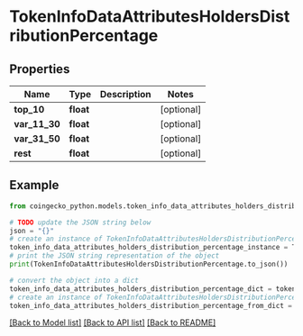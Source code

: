 # TokenInfoDataAttributesHoldersDistributionPercentage


## Properties

Name | Type | Description | Notes
------------ | ------------- | ------------- | -------------
**top_10** | **float** |  | [optional] 
**var_11_30** | **float** |  | [optional] 
**var_31_50** | **float** |  | [optional] 
**rest** | **float** |  | [optional] 

## Example

```python
from coingecko_python.models.token_info_data_attributes_holders_distribution_percentage import TokenInfoDataAttributesHoldersDistributionPercentage

# TODO update the JSON string below
json = "{}"
# create an instance of TokenInfoDataAttributesHoldersDistributionPercentage from a JSON string
token_info_data_attributes_holders_distribution_percentage_instance = TokenInfoDataAttributesHoldersDistributionPercentage.from_json(json)
# print the JSON string representation of the object
print(TokenInfoDataAttributesHoldersDistributionPercentage.to_json())

# convert the object into a dict
token_info_data_attributes_holders_distribution_percentage_dict = token_info_data_attributes_holders_distribution_percentage_instance.to_dict()
# create an instance of TokenInfoDataAttributesHoldersDistributionPercentage from a dict
token_info_data_attributes_holders_distribution_percentage_from_dict = TokenInfoDataAttributesHoldersDistributionPercentage.from_dict(token_info_data_attributes_holders_distribution_percentage_dict)
```
[[Back to Model list]](../README.md#documentation-for-models) [[Back to API list]](../README.md#documentation-for-api-endpoints) [[Back to README]](../README.md)



